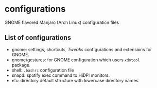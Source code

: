 # configurations
GNOME flavored Manjaro (Arch Linux) configuration files 

## List of configurations

* gnome: settings, shortcuts, *Tweaks* configurations and extensions for GNOME.
* gnome/gestures: for GNOME configuration which users `xdotool` package.
* shell: `.bashrc` configuration file 
* snapd: spotify exec command to HiDPI monitors.
* etc: directory default structure with lowercase directory names.